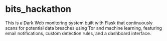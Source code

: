 # bits_hackathon
This is a Dark Web monitoring system built with Flask that continuously scans for potential data breaches using Tor and machine learning, featuring email notifications, custom detection rules, and a dashboard interface.
